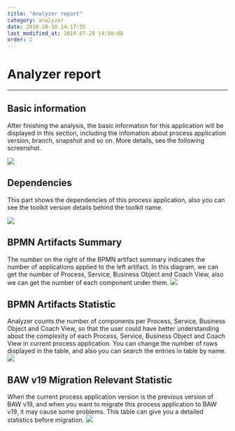 ```yaml
---
title: "Analyzer report"
category: analyzer
date: 2018-10-10 14:17:55
last_modified_at: 2019-07-29 14:50:00
order: 2
---
```


# Analyzer report
***
## Basic information
   
   After finishing the analysis, the basic information for this application will be displayed in this section, including the infomation about process application version, branch, snapshot and so on. More details, see the following screenshot.

   ![][basic_info]

  
## Dependencies

   This part shows the dependencies of this process application, also you can see the toolkit version details behind the toolkit name. 

   ![][dependencies]

## BPMN Artifacts Summary

   The number on the right of the BPMN artifact summary indicates the number of applications applied to the left artifact. In this diagram, we can get the number of Process, Service, Business Object and Coach View, also we can get the number of each component under them.
   ![][bpmn_artifacts_summary]

## BPMN Artifacts Statistic

   Analyzer counts the number of components per Process, Service, Business Object and Coach View, so that the user could have better understanding about the complexity of each Process, Service, Business Object and Coach View in current process application. You can change the number of rows displayed in the table, and also you can search the 
   entries in table by name.
   ![][bpmn_artifacts_statistic]

## BAW v19 Migration Relevant Statistic
   When the current process application version is the previous version of BAW v19, and when you want to migrate this process application to BAW v19, it may cause some problems. This table can give you a detailed statistics before migration.
   ![][migrate]



[basic_info]: ../images/analyzer/basic_info.PNG
[dependencies]: ../images/analyzer/dependencies.PNG
[bpmn_artifacts_summary]: ../images/analyzer/bpmn_artifacts_summary.PNG
[bpmn_artifacts_statistic]: ../images/analyzer/bpmn_artifacts_statistic.PNG
[migrate]: ../images/analyzer/migrate.PNG
